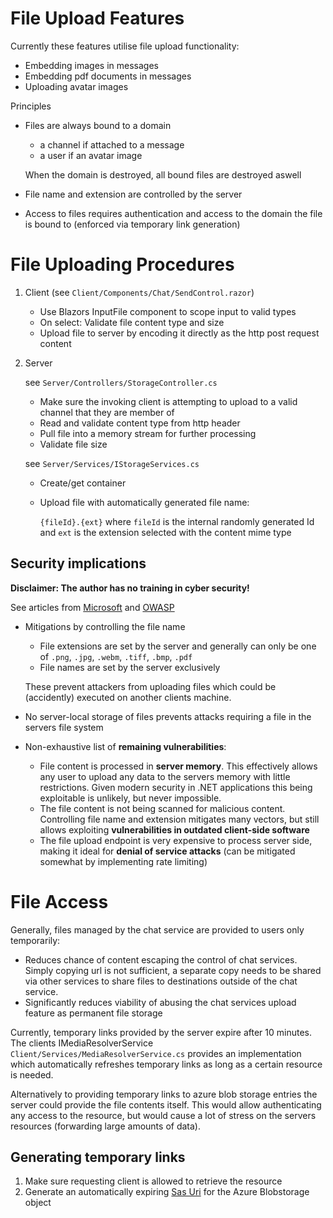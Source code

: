 # File Upload Features
Currently these features utilise file upload functionality:
* Embedding images in messages
* Embedding pdf documents in messages
* Uploading avatar images

Principles
* Files are always bound to a domain
    * a channel if attached to a message
    * a user if an avatar image

    When the domain is destroyed, all bound files are destroyed aswell
* File name and extension are controlled by the server
* Access to files requires authentication and access to the domain the file is bound to (enforced via temporary link generation)

# File Uploading Procedures
1. Client (see `Client/Components/Chat/SendControl.razor`)
    * Use Blazors InputFile component to scope input to valid types
    * On select: Validate file content type and size
    * Upload file to server by encoding it directly as the http post request content
1. Server 
    
    see `Server/Controllers/StorageController.cs`
    * Make sure the invoking client is attempting to upload to a valid channel that they are member of
    * Read and validate content type from http header
    * Pull file into a memory stream for further processing
    * Validate file size
    
    see `Server/Services/IStorageServices.cs`
    * Create/get container
    * Upload file with automatically generated file name:
        
        `{fileId}.{ext}` where `fileId` is the internal randomly generated Id and `ext` is the extension selected with the content mime type

## Security implications

**Disclaimer: The author has no training in cyber security!**

See articles from [Microsoft](https://docs.microsoft.com/en-us/aspnet/core/mvc/models/file-uploads?view=aspnetcore-6.0#security-considerations)
and [OWASP](https://owasp.org/www-community/vulnerabilities/Unrestricted_File_Upload)
* Mitigations by controlling the file name
    * File extensions are set by the server and generally can only be one of `.png`, `.jpg`, `.webm`, `.tiff`, `.bmp`, `.pdf`
    * File names are set by the server exclusively

    These prevent attackers from uploading files which could be (accidently) executed on another clients machine.
* No server-local storage of files prevents attacks requiring a file in the servers file system
* Non-exhaustive list of **remaining vulnerabilities**:
    * File content is processed in **server memory**. This effectively allows any user to upload any data to the servers memory with little restrictions. Given modern security in .NET applications this being exploitable is unlikely, but never impossible.
    * The file content is not being scanned for malicious content. Controlling file name and extension mitigates many vectors, but still allows exploiting **vulnerabilities in outdated client-side software**
    * The file upload endpoint is very expensive to process server side, making it ideal for **denial of service attacks** (can be mitigated somewhat by implementing rate limiting)

# File Access
Generally, files managed by the chat service are provided to users only temporarily:
* Reduces chance of content escaping the control of chat services. Simply copying url is not sufficient, a separate copy needs to be shared via other services to share files to destinations outside of the chat service.
* Significantly reduces viability of abusing the chat services upload feature as permanent file storage

Currently, temporary links provided by the server expire after 10 minutes. The clients IMediaResolverService `Client/Services/MediaResolverService.cs` provides an implementation which automatically refreshes temporary links as long as a certain resource is needed.

Alternatively to providing temporary links to azure blob storage entries the server could provide the file contents itself. This would allow authenticating any access to the resource, but would cause a lot of stress on the servers resources (forwarding large amounts of data).

## Generating temporary links
1. Make sure requesting client is allowed to retrieve the resource
1. Generate an automatically expiring [Sas Uri](https://docs.microsoft.com/en-us/azure/storage/blobs/sas-service-create?tabs=dotnet) for the Azure Blobstorage object